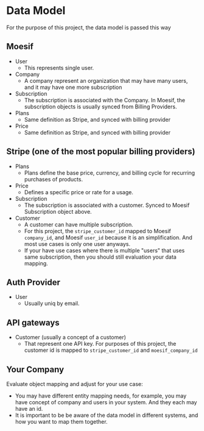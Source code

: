 
# Data Model

For the purpose of this project, the data model is passed this way

## Moesif

- User
  - This represents single user.
- Company
  - A company represent an organization that may have many users, and it may have one more subscription
- Subscription
  - The subscription is associated with the Company. In Moesif, the subscription objects is usually synced from Billing Providers.
- Plans
  - Same definition as Stripe, and synced with billing provider
- Price
  - Same definition as Stripe, and synced with billing provider

## Stripe (one of the most popular billing providers)

- Plans
  - Plans define the base price, currency, and billing cycle for recurring purchases of products.
- Price
  - Defines a specific price or rate for a usage.
- Subscription
  - The subscription is associated with a customer. Synced to Moesif Subscription object above.
- Customer
  - A customer can have multiple subscription.
  - For this project, the `stripe_customer_id` mapped to Moesif `company_id`, and Moesif `user_id` because it is an simplification. And most use cases is only one user anyways.
  - If your have use cases where there is multiple "users" that uses same subscription, then you should still evaluation your data mapping.


## Auth Provider

- User
  - Usually uniq by email.

## API gateways

- Customer (usually a concept of a customer)
  - That represent one API key. For purposes of this project, the customer id is mapped to `stripe_customer_id` and `moesif_company_id`

## Your Company

Evaluate object mapping and adjust for your use case:

  - You may have different entity mapping needs, for example, you may have concept of company and users in your system. And they each may have an id.
  - It is important to be be aware of the data model in different systems, and how you want to map them together.

